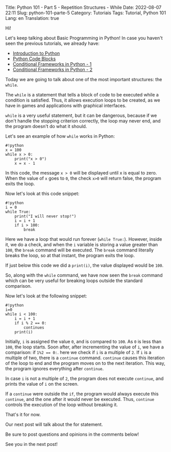 Title: Python 101 - Part 5 - Repetition Structures - While
Date: 2022-08-07 22:11
Slug: python-101-parte-5
Category: Tutoriais
Tags: Tutorial, Python 101
Lang: en
Translation: true

Hi!

Let's keep talking about Basic Programming in Python! In case you haven't seen the previous tutorials, we already have:

* [Introduction to Python]({filename}/Tutoriais/en/python101.md)
* [Python Code Blocks]({filename}/Tutoriais/en/python101.2.md)
* [Conditional Frameworks in Python - 1]({filename}/Tutoriais/en/python101.3.md)
* [Conditional Frameworks in Python - 2]({filename}/Tutoriais/en/python101.4.md)

Today we are going to talk about one of the most important structures: the `while`.

The `while` is a statement that tells a block of code to be executed while a condition is satisfied. Thus, it allows execution loops to be created, as we have in games and applications with graphical interfaces.

`while` is a very useful statement, but it can be dangerous, because if we don't handle the stopping criterion correctly, the loop may never end, and the program doesn't do what it should.

Let's see an example of how `while` works in Python:

    #!python
    x = 100
    while x > 0:
        print("x > 0")
        x = x - 1

In this code, the message `x > 0` will be displayed until x is equal to zero. When the value of `x` goes to `0`, the check `x>0` will return false, the program exits the loop.

Now let's look at this code snippet:

    #!python
    i = 0
    while True:
        print("I will never stop!")
        i = i + 1
        if i > 100:
            break

Here we have a loop that would run forever (`while True:`). However, inside it, we do a check, and when the `i` variable is storing a value greater than `100`, the `break` command will be executed. The `break` command literally breaks the loop, so at that instant, the program exits the loop.

If just below this code we did a `print(i)`, the value displayed would be `100`.

So, along with the `while` command, we have now seen the `break` command which can be very useful for breaking loops outside the standard comparison.

Now let's look at the following snippet:

    #!python
    i=0
    while i < 100:
        i = i + 1
        if i % 2 == 0:
            continues
        print(i)

Initially, `i` is assigned the value `0`, and is compared to `100`. As `0` is less than `100`, the loop starts. Soon after, after incrementing the value of `i`, we have a comparison: if `1%2 == 0:`. here we check if `i` is a multiple of `2`. If `i` is a multiple of two, there is a `continue` command. `continue` causes this iteration of the loop to end and the program moves on to the next iteration. This way, the program ignores everything after `continue`.

In case `i` is not a multiple of `2`, the program does not execute `continue`, and prints the value of `i` on the screen.

If a `continue` were outside the `if`, the program would always execute this `continue`, and the one after it would never be executed. Thus, `continue` controls the execution of the loop without breaking it.

That's it for now.

Our next post will talk about the for statement.

Be sure to post questions and opinions in the comments below!

See you in the next post!